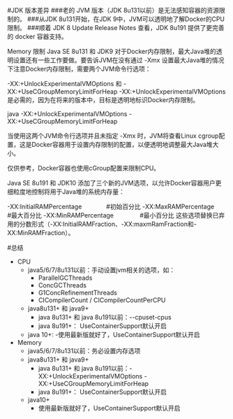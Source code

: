 #JDK 版本差异
###老的 JVM 版本（JDK 8u131以前）是无法感知容器的资源限制的。
###从JDK 8u131开始，在JDK 9中，JVM可以透明地了解Docker的CPU限制。
###顺着 JDK 8 Update Release Notes 查看，JDK 8u191 提供了更完善的 docker 容器支持。


Memory 限制
Java SE 8u131 和 JDK9
对于Docker内存限制，最大Java堆的透明设置还有一些工作要做。要告诉JVM在没有通过 -Xmx 设置最大Java堆的情况下注意Docker内存限制，需要两个JVM命令行选项：

-XX:+UnlockExperimentalVMOptions 和 -XX:+UseCGroupMemoryLimitForHeap
-XX:+UnlockExperimentalVMOptions 是必需的，因为在将来的版本中，目标是透明地标识Docker内存限制。

 java -XX:+UnlockExperimentalVMOptions -XX:+UseCGroupMemoryLimitForHeap 

当使用这两个JVM命令行选项并且未指定 -Xmx 时，JVM将查看Linux cgroup配置，这是Docker容器用于设置内存限制的配置，以便透明地调整最大Java堆大小。

仅供参考，Docker容器也使用cGroup配置来限制CPU。

Java SE 8u191 和 JDK10
添加了三个新的JVM选项，以允许Docker容器用户更细粒度地控制将用于Java堆的系统内存量：

-XX:InitialRAMPercentage　　　　#初始百分比
-XX:MaxRAMPercentage　　　　　　 #最大百分比
-XX:MinRAMPercentage　　　　    #最小百分比
这些选项替换已弃用的分数形式（-XX:InitialRAMFraction、-XX:maxmRamFraction和-XX:MinRAMFraction）。


#总结
 - CPU
    + java5/6/7/8u131以前：手动设置jvm相关的选项，如：
        - ParallelGCThreads
        - ConcGCThreads
        - G1ConcRefinementThreads
        - CICompilerCount / CICompilerCountPerCPU
    + java8u131+ 和 java9+
        - java 8u131+ 和 java 8u191以前：--cpuset-cpus
        - java 8u191+： UseContainerSupport默认开启
    + java 10+:
        -使用最新版就好了，UseContainerSupport默认开启
 - Memory
    + java5/6/7/8u131以前：务必设置内存选项
    + java8u131+ 和 java9+
        - java 8u131+ 和 java 8u191以前：-XX:+UnlockExperimentalVMOptions -XX:+UseCGroupMemoryLimitForHeap
        - java 8u191+： UseContainerSupport默认开启
     + java10+
        - 使用最新版就好了，UseContainerSupport默认开启
